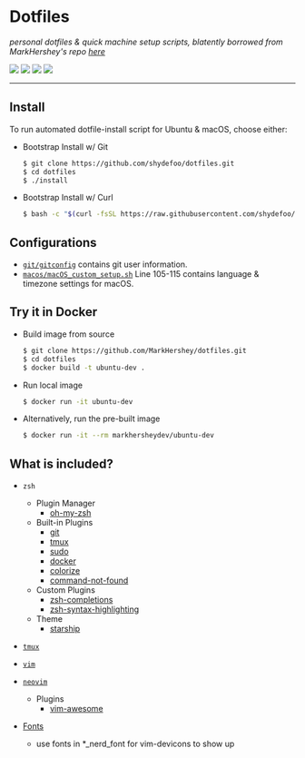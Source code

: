 # Dotfiles

_personal dotfiles & quick machine setup scripts, blatently borrowed from MarkHershey's repo [here](https://github.com/MarkHershey/dotfiles)_

![](https://github.com/shydefoo/dotfiles/workflows/Shellcheck/badge.svg?branch=master)
![](https://github.com/shydefoo/dotfiles/workflows/CI-ubuntu/badge.svg?branch=master)
![](https://github.com/shydefoo/dotfiles/workflows/CI-ubuntu-curl/badge.svg?branch=master)
![](https://github.com/shydefoo/dotfiles/workflows/CI-macOS/badge.svg?branch=master)

---

## Install

To run automated dotfile-install script for Ubuntu & macOS, choose either:

-   Bootstrap Install w/ Git

    ```bash
    $ git clone https://github.com/shydefoo/dotfiles.git
    $ cd dotfiles
    $ ./install
    ```

-   Bootstrap Install w/ Curl

    ```bash
    $ bash -c "$(curl -fsSL https://raw.githubusercontent.com/shydefoo/dotfiles/master/curl_install)"
    ```

## Configurations

-   [`git/gitconfig`](git/gitconfig) contains git user information.
-   [`macos/macOS_custom_setup.sh`](macos/macOS_custom_setup.sh) Line 105-115 contains language & timezone settings for macOS.

## Try it in Docker

-   Build image from source

    ```bash
    $ git clone https://github.com/MarkHershey/dotfiles.git
    $ cd dotfiles
    $ docker build -t ubuntu-dev .
    ```

-   Run local image

    ```bash
    $ docker run -it ubuntu-dev
    ```

-   Alternatively, run the pre-built image

    ```bash
    $ docker run -it --rm markhersheydev/ubuntu-dev
    ```

## What is included?

-   `zsh`
    -   Plugin Manager
        -   [oh-my-zsh](https://github.com/ohmyzsh/ohmyzsh)
    -   Built-in Plugins
        -   [git](https://github.com/ohmyzsh/ohmyzsh/tree/master/plugins/git)
        -   [tmux](https://github.com/ohmyzsh/ohmyzsh/tree/master/plugins/tmux)
        -   [sudo](https://github.com/ohmyzsh/ohmyzsh/tree/master/plugins/sudo)
        -   [docker](https://github.com/ohmyzsh/ohmyzsh/tree/master/plugins/docker)
        -   [colorize](https://github.com/ohmyzsh/ohmyzsh/tree/master/plugins/colorize)
        -   [command-not-found](https://github.com/ohmyzsh/ohmyzsh/tree/master/plugins/command-not-found)
    -   Custom Plugins
        -   [zsh-completions](https://github.com/zsh-users/zsh-completions)
        -   [zsh-syntax-highlighting](https://github.com/zsh-users/zsh-syntax-highlighting)
    -   Theme
        -   [starship](https://starship.rs/)
-   [`tmux`](https://github.com/tmux/tmux/wiki)
-   [`vim`](https://www.vim.org/)
-   [`neovim`](https://neovim.io/)
    -   Plugins
        -   [vim-awesome](https://github.com/shydefoo/vimrc)

- [Fonts](./fonts) 
  - use fonts in *_nerd_font for vim-devicons to show up
